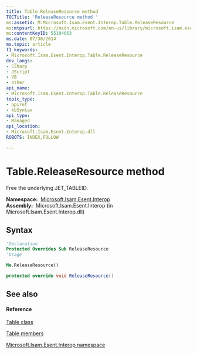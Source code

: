 ```yaml
---
title: Table.ReleaseResource method 
TOCTitle: 'ReleaseResource method '
ms:assetid: M:Microsoft.Isam.Esent.Interop.Table.ReleaseResource
ms:mtpsurl: https://msdn.microsoft.com/en-us/library/microsoft.isam.esent.interop.table.releaseresource(v=EXCHG.10)
ms:contentKeyID: 55104063
ms.date: 07/30/2014
ms.topic: article
f1_keywords:
- Microsoft.Isam.Esent.Interop.Table.ReleaseResource
dev_langs:
- CSharp
- JScript
- VB
- other
api_name: 
- Microsoft.Isam.Esent.Interop.Table.ReleaseResource
topic_type: 
- apiref
- kbSyntax
api_type: 
- Managed
api_location: 
- Microsoft.Isam.Esent.Interop.dll
ROBOTS: INDEX,FOLLOW

---
```


# Table.ReleaseResource method

Free the underlying JET_TABLEID.

**Namespace:**  [Microsoft.Isam.Esent.Interop](hh596136\(v=exchg.10\).md)  
**Assembly:**  Microsoft.Isam.Esent.Interop (in Microsoft.Isam.Esent.Interop.dll)

## Syntax

``` vb
'Declaration
Protected Overrides Sub ReleaseResource
'Usage

Me.ReleaseResource()
```

``` csharp
protected override void ReleaseResource()
```

## See also

#### Reference

[Table class](dn351163\(v=exchg.10\).md)

[Table members](dn351162\(v=exchg.10\).md)

[Microsoft.Isam.Esent.Interop namespace](hh596136\(v=exchg.10\).md)

